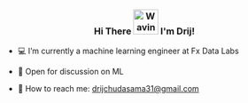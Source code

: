 

<!-- ### Hi there 👋 -->
<h3 align="center">
    Hi There
    <img src="https://raw.githubusercontent.com/nixin72/nixin72/master/wave.gif" 
         alt="Waving hand animated gif"
         height="45"
         width="45" />
    I'm Drij!
</h3>


<!-- **Drij77/Drij77** is a ✨ repository because its `README.md` (this file) appears on your GitHub profile.  -->

<!-- Here are some ideas to get you started: -->

- 💻 I’m currently a machine learning engineer at Fx Data Labs

- 💬 Open for discussion on ML

- 📢 How to reach me: drijchudasama31@gmail.com


 


